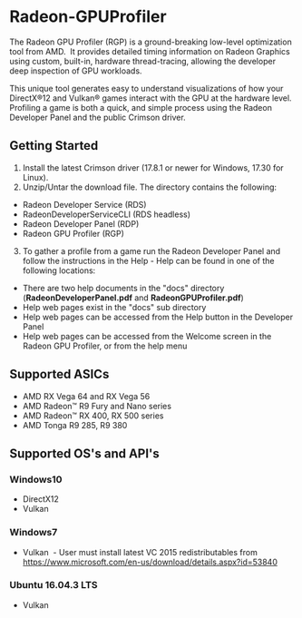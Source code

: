 # Radeon-GPUProfiler

The Radeon GPU Profiler (RGP) is a ground-breaking low-level optimization tool from AMD.  It provides detailed timing information on Radeon Graphics using custom, built-in, hardware thread-tracing, allowing the developer deep inspection of GPU workloads.

This unique tool generates easy to understand visualizations of how your DirectX®12 and Vulkan® games interact with the GPU at the hardware level. Profiling a game is both a quick, and simple process using the Radeon Developer Panel and the public Crimson driver. 


## Getting Started

1. Install the latest Crimson driver (17.8.1 or newer for Windows, 17.30 for Linux).
2. Unzip/Untar the download file. The directory contains the following:
* Radeon Developer Service (RDS)
* RadeonDeveloperServiceCLI (RDS headless)
* Radeon Developer Panel (RDP)
* Radeon GPU Profiler (RGP)
3. To gather a profile from a game run the Radeon Developer Panel and follow the instructions in the Help - Help can be found in one of the following locations:
* There are two help documents in the "docs" directory (**RadeonDeveloperPanel.pdf** and **RadeonGPUProfiler.pdf**)
* Help web pages exist in the "docs" sub directory
* Help web pages can be accessed from the Help button in the Developer Panel
* Help web pages can be accessed from the Welcome screen in the Radeon GPU Profiler, or from the help menu

## Supported ASICs
* AMD RX Vega 64 and RX Vega 56
* AMD Radeon™ R9 Fury and Nano series  
* AMD Radeon™ RX 400, RX 500 series
* AMD Tonga R9 285, R9 380
 
## Supported OS's and API's
### Windows10  
* DirectX12  
* Vulkan
    
### Windows7  
* Vulkan  - User must install latest VC 2015 redistributables from https://www.microsoft.com/en-us/download/details.aspx?id=53840
    
### Ubuntu 16.04.3 LTS  
* Vulkan
